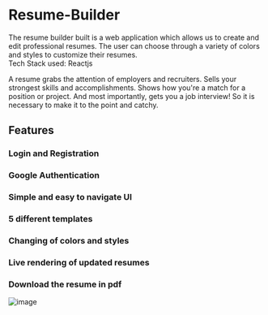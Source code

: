 # Resume-Builder
The resume builder built is a web application which allows us to create and edit professional resumes. The user can choose through a variety of colors and styles to customize their resumes.  
Tech Stack used: Reactjs


A resume grabs the attention of employers and recruiters. Sells your strongest skills and accomplishments. Shows how you're a match for a position or project. And most importantly, gets you a job interview!
So it is necessary to make it to the point and catchy.

## Features
### Login and Registration
### Google Authentication
### Simple and easy to navigate UI
### 5 different templates
### Changing of colors and styles
### Live rendering of updated resumes
### Download the resume in pdf


![image](https://user-images.githubusercontent.com/86458423/213858248-942b0321-e77b-4fe6-8f7f-ed8b56fc9b8a.png)

